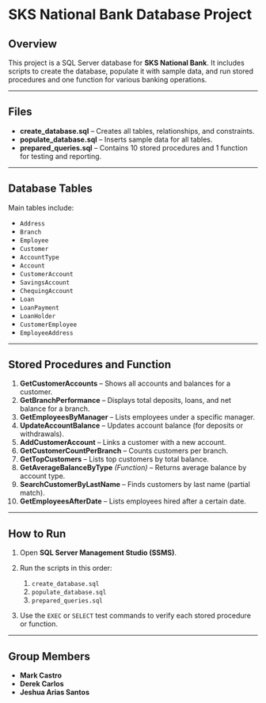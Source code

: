 # SKS National Bank Database Project

## Overview

This project is a SQL Server database for **SKS National Bank**.
It includes scripts to create the database, populate it with sample data, and run stored procedures and one function for various banking operations.

---

## Files

* **create_database.sql** – Creates all tables, relationships, and constraints.
* **populate_database.sql** – Inserts sample data for all tables.
* **prepared_queries.sql** – Contains 10 stored procedures and 1 function for testing and reporting.

---

## Database Tables

Main tables include:

* `Address`
* `Branch`
* `Employee`
* `Customer`
* `AccountType`
* `Account`
* `CustomerAccount`
* `SavingsAccount`
* `ChequingAccount`
* `Loan`
* `LoanPayment`
* `LoanHolder`
* `CustomerEmployee`
* `EmployeeAddress`

---

## Stored Procedures and Function

1. **GetCustomerAccounts** – Shows all accounts and balances for a customer.
2. **GetBranchPerformance** – Displays total deposits, loans, and net balance for a branch.
3. **GetEmployeesByManager** – Lists employees under a specific manager.
4. **UpdateAccountBalance** – Updates account balance (for deposits or withdrawals).
5. **AddCustomerAccount** – Links a customer with a new account.
6. **GetCustomerCountPerBranch** – Counts customers per branch.
7. **GetTopCustomers** – Lists top customers by total balance.
8. **GetAverageBalanceByType** *(Function)* – Returns average balance by account type.
9. **SearchCustomerByLastName** – Finds customers by last name (partial match).
10. **GetEmployeesAfterDate** – Lists employees hired after a certain date.


---

## How to Run

1. Open **SQL Server Management Studio (SSMS)**.
2. Run the scripts in this order:

   1. `create_database.sql`
   2. `populate_database.sql`
   3. `prepared_queries.sql`
3. Use the `EXEC` or `SELECT` test commands to verify each stored procedure or function.

---

## Group Members

* **Mark Castro**
* **Derek Carlos**
* **Jeshua Arias Santos**
